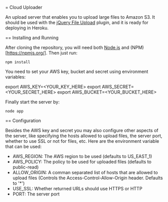= Cloud Uploader

An upload server that enables you to upload large files to Amazon S3. It should be used with the [jQuery File Upload](http://blueimp.github.com/jQuery-File-Upload/) plugin, and it is ready for deploying in Heroku.

== Installing and Running

After cloning the repository, you will need both [Node.js](http://nodejs.org/) and (NPM)[https://npmjs.org/]. Then just run:

    npm install

You need to set your AWS key, bucket and secret using environment variables:

   export AWS_KEY=<YOUR_KEY_HERE>
   export AWS_SECRET=<YOUR_SECRET_HERE>
   export AWS_BUCKET=<YOUR_BUCKET_HERE>

Finally start the server by:

    node app

== Configuration

Besides the AWS key and secret you may also configure other aspects of the server, like specifying the hosts allowed to upload files, the server port, whether to use SSL or not for files, etc. Here are the environment variable that can be used:

* AWS_REGION: The AWS region to be used (defaults to US_EAST_1)
* AWS_POLICY: The policy to be used for uploaded files (defaults to public-read)
* ALLOW_ORIGIN: A comman separated list of hosts that are allowed to upload files (Controls the Access-Control-Allow-Origin header. Defaults to '*')
* USE_SSL: Whether returned URLs should use HTTPS or HTTP
* PORT: The server port